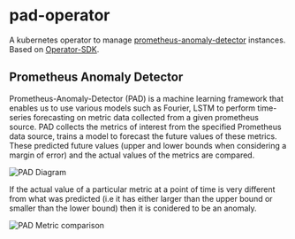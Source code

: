# pad-operator
A kubernetes operator to manage [prometheus-anomaly-detector](https://github.com/AICoE/prometheus-anomaly-detector) instances. Based on [Operator-SDK](https://sdk.operatorframework.io/). 

## Prometheus Anomaly Detector
Prometheus-Anomaly-Detector (PAD) is a machine learning framework that enables us to use various models such as Fourier, LSTM to perform time-series forecasting on metric data collected from a given prometheus source. PAD collects the metrics of interest from the specified Prometheus data source, trains a model to forecast the future values of these metrics. These predicted future values (upper and lower bounds when considering a margin of error) and the actual values of the metrics are compared. 

![PAD Diagram](https://user-images.githubusercontent.com/7343099/64876301-d9062e00-d61c-11e9-80b6-35cb5c9e4540.jpg)

If the actual value of a particular metric at a point of time is very different from what was predicted (i.e it has either larger than the upper bound or smaller than the lower bound) then it is conidered to be an anomaly. 

![PAD Metric comparison](https://user-images.githubusercontent.com/7343099/64876403-081c9f80-d61d-11e9-84df-266c91a75dde.jpg)

